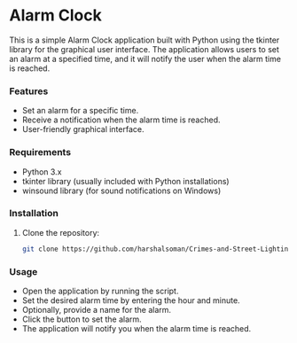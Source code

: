 # Alarm Clock
This is a simple Alarm Clock application built with Python using the tkinter library for the graphical user interface. The application allows users to set an alarm at a specified time, and it will notify the user when the alarm time is reached.

### Features
- Set an alarm for a specific time.
- Receive a notification when the alarm time is reached.
- User-friendly graphical interface.

### Requirements
- Python 3.x
- tkinter library (usually included with Python installations)
- winsound library (for sound notifications on Windows)

### Installation

1. Clone the repository:
   ```sh
   git clone https://github.com/harshalsoman/Crimes-and-Street-Lighting.git
   
### Usage
- Open the application by running the script.
- Set the desired alarm time by entering the hour and minute.
- Optionally, provide a name for the alarm.
- Click the button to set the alarm.
- The application will notify you when the alarm time is reached.
